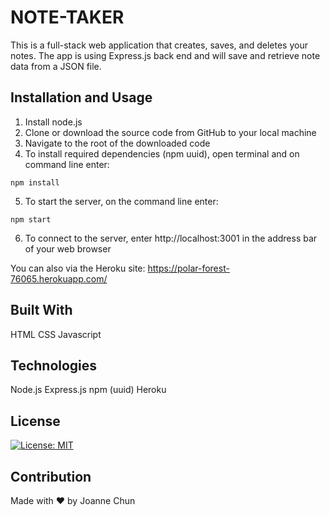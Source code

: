 # NOTE-TAKER

This is a full-stack web application that creates, saves, and deletes your notes. The app is using Express.js back end and will save and retrieve note data from a JSON file.

## Installation and Usage

1. Install node.js
2. Clone or download the source code from GitHub to your local machine
3. Navigate to the root of the downloaded code
4. To install required dependencies (npm uuid), open terminal and on command line enter:

```shell
npm install
```

5. To start the server, on the command line enter:

```shell
npm start
```

6. To connect to the server, enter http://localhost:3001 in the address bar of your web browser

You can also via the Heroku site:
https://polar-forest-76065.herokuapp.com/

## Built With

HTML
CSS
Javascript

## Technologies

Node.js
Express.js
npm (uuid)
Heroku

## License

[![License: MIT](https://img.shields.io/badge/License-MIT-green.svg)](https://opensource.org/licenses/MIT)

## Contribution

Made with ❤️ by Joanne Chun
